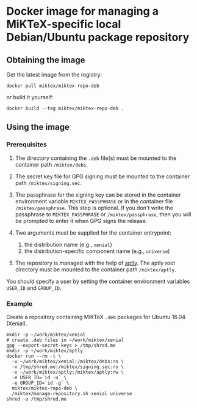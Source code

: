 # Docker image for managing a MiKTeX-specific local Debian/Ubuntu package repository

## Obtaining the image

Get the latest image from the registry:

    docker pull miktex/miktex-repo-deb

or build it yourself:

    docker build --tag miktex/miktex-repo-deb .

## Using the image

### Prerequisites

1. The directory containing the `.deb` file(s) must be mounted to the
   container path `/miktex/debs`.

2. The secret key file for GPG signing must be mounted to the
   container path `/miktex/signing.sec`.

3. The passphrase for the signing key can be stored in the container
   environment variable `MIKTEX_PASSPHRASE` or in the container file
   `/miktex/passphrase`.  This step is optional.  If you don't write
   the passphrase to `MIKTEX_PASSPHRASE` or `/miktex/passphrase`, then
   you will be prompted to enter it when GPG signs the release.

4. Two arguments must be supplied for the container entrypoint:
   1. the distribution name (e.g., `xenial`)
   2. the distribution-specific component name (e.g., `universe`)

5. The repository is managed with the help of
   [aptly](https://www.aptly.info).  The aptly root directory must be
   mounted to the container path `/miktex/aptly`.

You should specify a user by setting the container environment
variables `USER_ID` and `GROUP_ID`.

### Example

Create a repository containing MiKTeX `.deb` packages for Ubuntu 16.04
(Xenial).

    mkdir -p ~/work/miktex/xenial
    # create .deb files in ~/work/miktex/xenial
    gpg --export-secret-keys > /tmp/shred.me
    mkdir -p ~/work/miktex/aptly
    docker run --rm -t \
      -v ~/work/miktex/xenial:/miktex/debs:ro \
      -v /tmp/shred.me:/miktex/signing.sec:ro \
      -v ~/work/miktex/aptly:/miktex/aptly:rw \
      -e USER_ID=`id -u` \
      -e GROUP_ID=`id -g` \
      miktex/miktex-repo-deb \
      /miktex/manage-repository.sh xenial universe
    shred -u /tmp/shred.me
